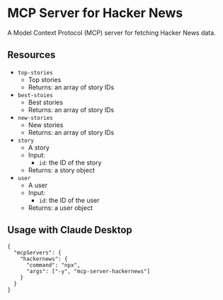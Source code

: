 # MCP Server for Hacker News

A Model Context Protocol (MCP) server for fetching Hacker News data.


## Resources

- `top-stories`
  - Top stories
  - Returns: an array of story IDs
- `best-stoies`
  - Best stories
  - Returns: an array of story IDs
- `new-stories`
  - New stories
  - Returns: an array of story IDs
- `story`
  - A story
  - Input:
    - `id`: the ID of the story
  - Returns: a story object
- `user`
  - A user
  - Input:
    - `id`: the ID of the user
  - Returns: a user object


## Usage with Claude Desktop

```
{
  "mcpServers": {
    "hackernews": {
      "command": "npx",
      "args": ["-y", "mcp-server-hackernews"]
    }
  }
}
```
